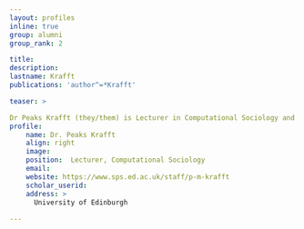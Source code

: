 ```yaml
---
layout: profiles
inline: true
group: alumni
group_rank: 2

title:
description: 
lastname: Krafft
publications: 'author^=*Krafft'

teaser: >

Dr Peaks Krafft (they/them) is Lecturer in Computational Sociology and Co-Director of the MSc Digital Sociology at the University of Edinburgh. Prior to joining Edinburgh, Dr Peaks launched the University of the Arts London's MA Internet Equalities and before that lectured in Social Data Science at the University of Oxford Internet Institute. Dr Krafft received their PhD in Computer Science from MIT in 2017 and undertook postdoctoral work at the University of Washington Information School, the University of California Berkeley Department of Psychology, and the Data & Society Research Institute. Their publications cross AI, cognitive science, science & technology studies, communications, and sociology.
profile:
    name: Dr. Peaks Krafft
    align: right
    image: 
    position:  Lecturer, Computational Sociology
    email: 
    website: https://www.sps.ed.ac.uk/staff/p-m-krafft
    scholar_userid: 
    address: >
      University of Edinburgh
   
---
```



